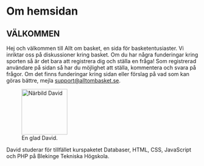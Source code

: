 Om hemsidan
====================================

VÄLKOMMEN
------------------------------------
Hej och välkommen till Allt om basket, en sida för basketentusiaster. Vi inriktar oss på diskussioner kring basket. Om du har några funderingar
kring sporten så är det bara att registrera dig och ställa en fråga! Som registrerad användare på sidan så har du möjlighet att ställa, kommentera och svara på frågor. Om det finns funderingar kring sidan eller förslag på vad som kan göras bättre, mejla support@alltombasket.se.

<div class='margint'>
<figure class='right'>
<img style="width: 120px; height: 120px;" src="img/david.jpg" alt="Närbild David">
<figcaption>En glad David.</figcaption>
</figure>
<span class='smaller'>David studerar för tillfället kurspaketet Databaser, HTML, CSS, JavaScript och PHP på Blekinge Tekniska Högskola.</span>
</div>